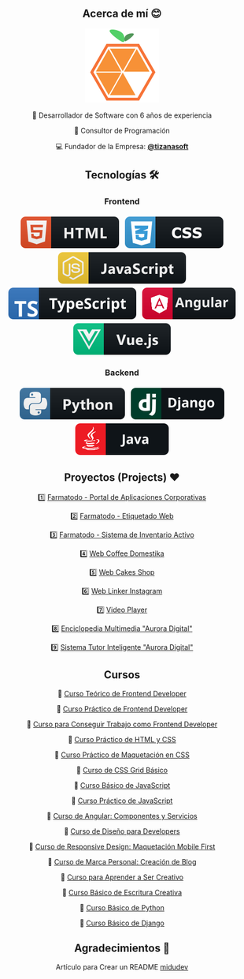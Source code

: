 <section align="center">
 
## Acerca de mí :blush:

<img src="./imgs/logo12022.png" alt="Logo 1er Semestre 2022" height="150px">
 
<div align="center">

:iphone: Desarrollador de Software con 6 años de experiencia
 
:sparkling_heart: Consultor de Programación
 
:computer: Fundador de la Empresa: **[@tizanasoft](https://github.com/tizanasoft)**
 
</div>

</section>

<section align="center">

## Tecnologías 🛠️

<div align="center">

### Frontend

<p align="center">

 <img src="./imgs/html.svg" alt="HTML" style="vertical-align:top; margin:4px">
 
  <img src="./imgs/css.svg" alt="CSS" style="vertical-align:top; margin:4px">

 <img src="./imgs/js.svg" alt="JavaScript" style="vertical-align:top; margin:4px">

 <img src="./imgs/ts.svg" alt="TypeScript" style="vertical-align:top; margin:4px">
 
 <img src="./imgs/angular.svg" alt="Angular" style="vertical-align:top; margin:4px">

 <img src="./imgs/vue.svg" alt="Vue" style="vertical-align:top; margin:4px">
  
</p>
</div>

</section>

<section align="center">
 
### Backend

<p align="center">
 
  <img src="https://raw.githubusercontent.com/8bithemant/8bithemant/master/svg/dev/languages/python.svg" alt="Python" style="vertical-align:top; margin:4px">

 <img src="./imgs/django.svg" alt="Django" style="vertical-align:top; margin:4px">

 <img src="./imgs/java.svg" alt="Java" style="vertical-align:top; margin:4px">

</p>

</section>

<section align="center">

## Proyectos (Projects) ❤️
 
1️⃣ [Farmatodo - Portal de Aplicaciones Corporativas](https://github.com/achique-luisdan/farmatodo-portal-aplicaciones-corporativas)
 
2️⃣ [Farmatodo - Etiquetado Web](https://github.com/achique-luisdan/farmatodo-etiquetado-web)

3️⃣ [Farmatodo - Sistema de Inventario Activo](https://github.com/achique-luisdan/farmatodo-sistema-inventario-activo)
 
4️⃣ [Web Coffee Domestika](https://github.com/achique-luisdan/web-coffee-domestika)
 
5️⃣ [Web Cakes Shop](https://github.com/achique-luisdan/web-cake-shop)
	
6️⃣ [Web Linker Instagram](https://github.com/achique-luisdan/web-linker-instagram)
 
7️⃣ [Video Player](https://github.com/achique-luisdan/video-player)

8️⃣ [Enciclopedia Multimedia "Aurora Digital"](https://github.com/achique-luisdan/em-aurora-digital)

:nine: [Sistema Tutor Inteligente "Aurora Digital"](https://github.com/achique-luisdan/sti-aurora-digital)
 
</section>

<section align="center">

## Cursos

:large_blue_circle: [Curso Teórico de Frontend Developer](https://platzi.com/p/achiqueluisdan/curso/2467-frontend-developer/diploma/detalle/)
	
:large_blue_circle: [Curso Práctico de Frontend Developer](https://platzi.com/p/achiqueluisdan/curso/2477-frontend-developer-practico/diploma/detalle/)

:large_blue_circle: [Curso para Conseguir Trabajo como Frontend Developer](https://platzi.com/p/achiqueluisdan/curso/2641-conseguir-trabajo-frontend/diploma/detalle/)

:large_blue_circle: [Curso Práctico de HTML y CSS](https://platzi.com/p/achiqueluisdan/curso/1758-html-practico/diploma/detalle/)

:large_blue_circle: [Curso Práctico de Maquetación en CSS](https://platzi.com/p/achiqueluisdan/curso/1744-practico-css/diploma/detalle/)

:large_blue_circle: [Curso de CSS Grid Básico](https://platzi.com/p/achiqueluisdan/curso/2474-css-grid/diploma/detalle/)

:large_blue_circle: [Curso Básico de JavaScript](https://platzi.com/p/achiqueluisdan/curso/1814-basico-javascript/diploma/detalle/)

:large_blue_circle: [Curso Práctico de JavaScript](https://platzi.com/p/achiqueluisdan/curso/2327-javascript-practico-2021/diploma/detalle/)

:large_blue_circle: [Curso de Angular: Componentes y Servicios](https://platzi.com/p/achiqueluisdan/curso/2486-angular-componentes/diploma/detalle/)

:large_blue_circle: [Curso de Diseño para Developers](https://platzi.com/p/achiqueluisdan/curso/1906-diseno-programadores/diploma/detalle/)

:large_blue_circle: [Curso de Responsive Design: Maquetación Mobile First](https://platzi.com/p/achiqueluisdan/curso/2030-mobile-first/diploma/detalle/)

:large_blue_circle: [Curso de Marca Personal: Creación de Blog](https://platzi.com/p/achiqueluisdan/curso/2593-blog-personal/diploma/detalle/)
	
:large_blue_circle: [Curso para Aprender a Ser Creativo](https://platzi.com/p/achiqueluisdan/curso/3097-aprendercreatividad/diploma/detalle/)

:large_blue_circle: [Curso Básico de Escritura Creativa](https://platzi.com/p/achiqueluisdan/curso/2781-escritura-basica/diploma/detalle/)

:large_blue_circle: [Curso Básico de Python](https://platzi.com/p/achiqueluisdan/curso/1937-python-basico/diploma/detalle/)
	
:large_blue_circle: [Curso Básico de Django](https://platzi.com/p/achiqueluisdan/curso/2694-django/diploma/detalle/)

## Agradecimientos 🎁

Artículo para Crear un README
[midudev](https://midu.dev/como-crear-tu-perfil-de-github-con-readme/)
</section>
